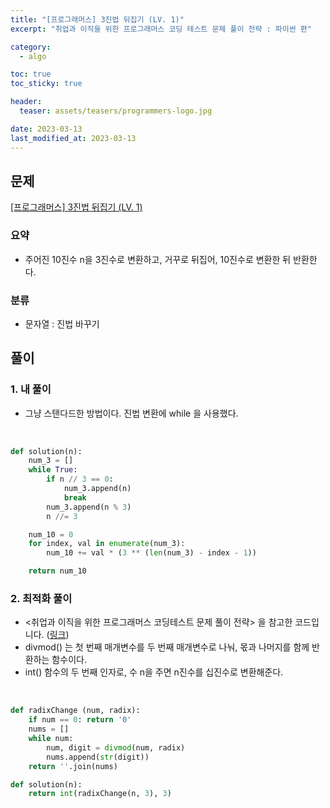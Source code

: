 ```yaml
---
title: "[프로그래머스] 3진법 뒤집기 (LV. 1)"
excerpt: "취업과 이직을 위한 프로그래머스 코딩 테스트 문제 풀이 전략 : 파이썬 편"

category:
  - algo

toc: true
toc_sticky: true

header:
  teaser: assets/teasers/programmers-logo.jpg

date: 2023-03-13
last_modified_at: 2023-03-13
---
```


## 문제

[[프로그래머스] 3진법 뒤집기 (LV. 1)](https://programmers.co.kr/learn/courses/30/lessons/68935)

### 요약

- 주어진 10진수 n을 3진수로 변환하고, 거꾸로 뒤집어, 10진수로 변환한 뒤 반환한다.
  <br>

### 분류

- 문자열 : 진법 바꾸기

## 풀이

### 1. 내 풀이

- 그냥 스탠다드한 방법이다. 진법 변환에 while 을 사용했다.

<br>

```python
def solution(n):
    num_3 = []
    while True:
        if n // 3 == 0:
            num_3.append(n)
            break
        num_3.append(n % 3)
        n //= 3

    num_10 = 0
    for index, val in enumerate(num_3):
        num_10 += val * (3 ** (len(num_3) - index - 1))

    return num_10

```

### 2. 최적화 풀이

- \<취업과 이직을 위한 프로그래머스 코딩테스트 문제 풀이 전략\> 을 참고한 코드입니다. ([링크](https://github.com/gilbutITbook/080338/blob/main/4%EC%9E%A5/3%EC%A7%84%EB%B2%95_%EB%92%A4%EC%A7%91%EA%B8%B0.py))
- divmod() 는 첫 번째 매개변수를 두 번째 매개변수로 나눠, 몫과 나머지를 함께 반환하는 함수이다.
- int() 함수의 두 번째 인자로, 수 n을 주면 n진수를 십진수로 변환해준다.

<br>

```python
def radixChange (num, radix):
    if num == 0: return '0'
    nums = []
    while num:
        num, digit = divmod(num, radix)
        nums.append(str(digit))
    return ''.join(nums)

def solution(n):
    return int(radixChange(n, 3), 3)
```

<br>
